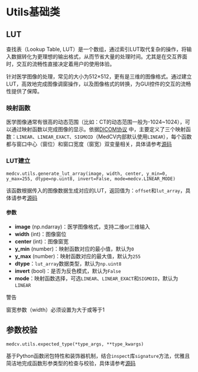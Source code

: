 # Utils基础类

## LUT
查找表（Lookup Table, LUT）是一个数组，通过索引LUT取代复杂的操作，将输入数据转化为更理想的输出格式，从而节省大量的处理时间。尤其是在交互界面时，交互的流畅性直接决定着用户的使用体验。

针对医学图像的处理，常见的大小为512×512，更有是三维的图像格式。通过建立LUT，高效地完成图像调窗操作，以及图像格式的转换，为GUI控件的交互的流畅性提供了保障。

### 映射函数
医学图像通常有很高的动态范围（比如：CT的动态范围一般为-1024~1024），可以通过映射函数以完成图像的显示。依据[DICOM协议](https://dicom.innolitics.com/ciods/ct-image/voi-lut/00281056)
中，主要定义了三个映射函数：```LINEAR```、```LINEAR_EXACT```、```SIGMOID```（MedCV内部默认使用```LINEAR```），每个函数都与窗口中心（窗位）和窗口宽度（窗宽）双变量相关，具体请参考[源码](https://baidu.com)


### LUT建立
```
medcv.utils.generate_lut_array(image, width, center, y_min=0, y_max=255, dtype=np.uint8, invert=False, mode=medcv.LINEAR_MODE)
```
该函数根据传入的图像数据生成对应的LUT，返回值为：```offset```和```lut_array```，具体请参考[源码](https://baidu.com)

#### 参数
- **image** (np.ndarray)：医学图像格式，支持二维or三维输入
- **width** (int)：图像窗位
- **center** (int)：图像窗宽
- **y_min** (number)：映射函数对应的最小值，默认为```0```
- **y_max** (number)：映射函数对应的最大值，默认为```255```
- **dtype**：```lut_array```数据类型，默认为```np.uint8```
- **invert** (bool)：是否为反色模式，默认为```False```
- **mode**：映射函数选择，可选```LINEAR```、```LINEAR_EXACT```和```SIGMOID```，默认为```LINEAR```


<div class="admonition warning">
<p class="first admonition-title">警告</p>
<p class="last">窗宽参数（width）必须设置为大于或等于1</p>
</div>


## 参数校验
```
medcv.utils.expected_type(*type_args, **type_kwargs)
```
基于Python函数闭包特性和装饰器机制，结合```inspect```库```signature```方法，优雅且简洁地完成函数形参类型的检查与校验，具体请参考[源码](https://baidu.com)

